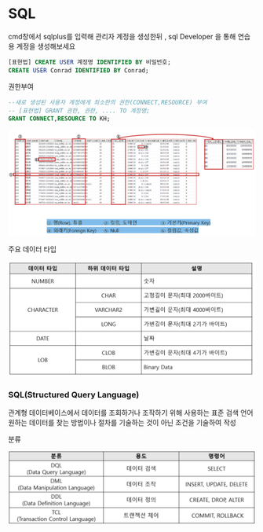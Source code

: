 # SQL

cmd창에서 sqlplus를 입력해 관리자 계정을 생성한뒤 , sql Developer 을 통해 연습용 계정을 생성해보세요

```sql
[표현법] CREATE USER 계정명 IDENTIFIED BY 비밀번호;
CREATE USER Conrad IDENTIFIED BY Conrad;
```

권한부여

```sql
--새로 생성된 사용자 계정에게 최소한의 권한(CONNECT,RESOURCE) 부여
-- [표현법] GRANT 권한, 권한, .... TO 계정명;
GRANT CONNECT,RESOURCE TO KH;
```

![](.gitbook/assets/image%20%281%29.png)

주요 데이터 타입

![](.gitbook/assets/image%20%282%29.png)

### SQL\(Structured Query Language\)

관계형 데이터베이스에서 데이터를 조회하거나 조작하기 위해 사용하는 표준 검색 언어 원하는 데이터를 찾는 방법이나 절차를 기술하는 것이 아닌 조건을 기술하여 작성

분류

![](.gitbook/assets/image%20%283%29.png)



